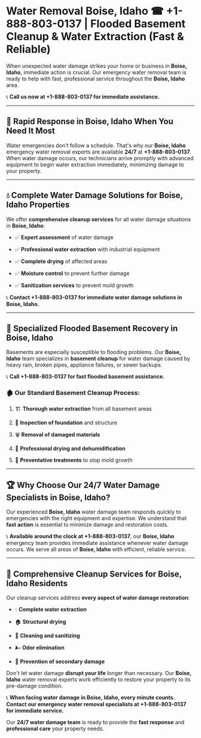 # Water Removal Boise, Idaho ☎ +1-888-803-0137 | Flooded Basement Cleanup & Water Extraction (Fast & Reliable)

When unexpected water damage strikes your home or business in **Boise, Idaho**, immediate action is crucial. Our emergency water removal team is ready to help with fast, professional service throughout the **Boise, Idaho** area. 

📞 **Call us now at +1-888-803-0137 for immediate assistance.**

---

## 🚀 Rapid Response in Boise, Idaho When You Need It Most

Water emergencies don't follow a schedule. That's why our **Boise, Idaho** emergency water removal experts are available **24/7** at **+1-888-803-0137**. When water damage occurs, our technicians arrive promptly with advanced equipment to begin water extraction immediately, minimizing damage to your property.

---

## 💧 Complete Water Damage Solutions for Boise, Idaho Properties

We offer **comprehensive cleanup services** for all water damage situations in **Boise, Idaho**:

- ✅ **Expert assessment** of water damage  
- ✅ **Professional water extraction** with industrial equipment  
- ✅ **Complete drying** of affected areas  
- ✅ **Moisture control** to prevent further damage  
- ✅ **Sanitization services** to prevent mold growth  

📞 **Contact +1-888-803-0137 for immediate water damage solutions in Boise, Idaho.**

---

## 🌊 Specialized Flooded Basement Recovery in Boise, Idaho

Basements are especially susceptible to flooding problems. Our **Boise, Idaho** team specializes in **basement cleanup** for water damage caused by heavy rain, broken pipes, appliance failures, or sewer backups. 

📞 **Call +1-888-803-0137 for fast flooded basement assistance.**

### 🏚️ Our Standard Basement Cleanup Process:
1. 🏗️ **Thorough water extraction** from all basement areas  
2. 🔎 **Inspection of foundation** and structure  
3. 🗑️ **Removal of damaged materials**  
4. 💨 **Professional drying and dehumidification**  
5. 🚫 **Preventative treatments** to stop mold growth  

---

## 🏆 Why Choose Our 24/7 Water Damage Specialists in Boise, Idaho?

Our experienced **Boise, Idaho** water damage team responds quickly to emergencies with the right equipment and expertise. We understand that **fast action** is essential to minimize damage and restoration costs.

📞 **Available around the clock at +1-888-803-0137**, our **Boise, Idaho** emergency team provides immediate assistance whenever water damage occurs. We serve all areas of **Boise, Idaho** with efficient, reliable service.

---

## 🧹 Comprehensive Cleanup Services for Boise, Idaho Residents

Our cleanup services address **every aspect of water damage restoration**:

- 💧 **Complete water extraction**  
- 🏠 **Structural drying**  
- 🧼 **Cleaning and sanitizing**  
- 🌬️ **Odor elimination**  
- 🚫 **Prevention of secondary damage**  

Don't let water damage **disrupt your life** longer than necessary. Our **Boise, Idaho** water removal experts work efficiently to restore your property to its pre-damage condition.

📞 **When facing water damage in Boise, Idaho, every minute counts. Contact our emergency water removal specialists at +1-888-803-0137 for immediate service.**

Our **24/7 water damage team** is ready to provide the **fast response** and **professional care** your property needs.
